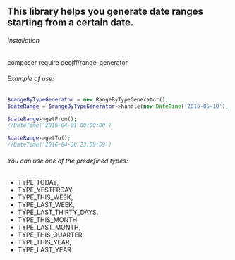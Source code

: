 ## This library helps you generate date ranges starting from a certain date.

###### Installation
composer require deejff/range-generator

###### Example of use:

```php
$rangeByTypeGenerator = new RangeByTypeGenerator();
$dateRange = $rangeByTypeGenerator->handle(new DateTime('2016-05-18'), RangeByTypeGenerator::TYPE_LAST_MONTH);

$dateRange->getFrom();
//DateTime('2016-04-01 00:00:00')

$dateRange->getTo();
//DateTime('2016-04-30 23:59:59')
```
###### You can use one of the predefined types:

- TYPE_TODAY,
- TYPE_YESTERDAY,
- TYPE_THIS_WEEK,
- TYPE_LAST_WEEK,
- TYPE_LAST_THIRTY_DAYS.
- TYPE_THIS_MONTH,
- TYPE_LAST_MONTH,
- TYPE_THIS_QUARTER,
- TYPE_THIS_YEAR,
- TYPE_LAST_YEAR


